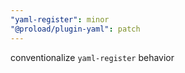 ```yaml
---
"yaml-register": minor
"@proload/plugin-yaml": patch
---
```


conventionalize `yaml-register` behavior
